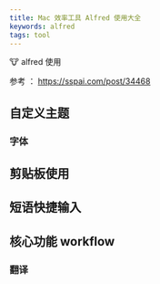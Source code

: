 ```yaml
---
title: Mac 效率工具 Alfred 使用大全
keywords: alfred
tags: tool
---
```


:cow: alfred 使用
<!--more-->

参考 ： https://sspai.com/post/34468

## 自定义主题

### 字体

## 剪贴板使用

## 短语快捷输入

## 核心功能 workflow

### 翻译

